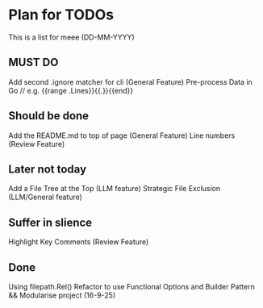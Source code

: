 # Plan for TODOs
This is a list for meee
(DD-MM-YYYY)

## MUST DO
Add second .ignore matcher for cli (General Feature) 
Pre-process Data in Go // e.g. {{range .Lines}}{{.}}{{end}}

## Should be done
Add the README.md to top of page (General Feature)
Line numbers (Review Feature)

## Later not today
Add a File Tree at the Top (LLM feature)
Strategic File Exclusion (LLM/General feature) 

## Suffer in slience
Highlight Key Comments (Review Feature)

## Done
Using filepath.Rel()
Refactor to use Functional Options and Builder Pattern && Modularise project (16-9-25)
